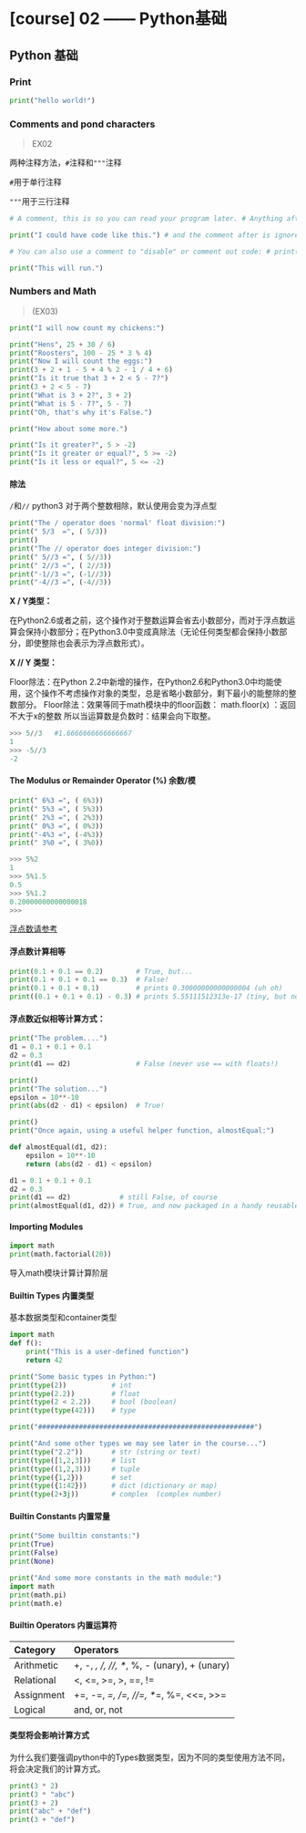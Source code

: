 # \[course\] 02 —— Python基础

## Python 基础

### Print

```python
print("hello world!")
```

### Comments and pond characters

> EX02

两种注释方法，`#`注释和`"""`注释

`#`用于单行注释

`"""`用于三行注释

```python
# A comment, this is so you can read your program later. # Anything after the # is ignored by python.

print("I could have code like this.") # and the comment after is ignored

# You can also use a comment to "disable" or comment out code: # print("This won't run.")

print("This will run.")
```

### Numbers and Math

> \(EX03\)

```python
print("I will now count my chickens:")

print("Hens", 25 + 30 / 6) 
print("Roosters", 100 - 25 * 3 % 4) 
print("Now I will count the eggs:") 
print(3 + 2 + 1 - 5 + 4 % 2 - 1 / 4 + 6) 
print("Is it true that 3 + 2 < 5 - 7?") 
print(3 + 2 < 5 - 7) 
print("What is 3 + 2?", 3 + 2) 
print("What is 5 - 7?", 5 - 7) 
print("Oh, that's why it's False.")

print("How about some more.")

print("Is it greater?", 5 > -2) 
print("Is it greater or equal?", 5 >= -2) 
print("Is it less or equal?", 5 <= -2)
```

#### 除法

`/`和`//` python3 对于两个整数相除，默认使用会变为浮点型

```python
print("The / operator does 'normal' float division:")
print(" 5/3  =", ( 5/3))
print()
print("The // operator does integer division:")
print(" 5//3 =", ( 5//3))
print(" 2//3 =", ( 2//3))
print("-1//3 =", (-1//3))
print("-4//3 =", (-4//3))
```

**X / Y类型：**

在Python2.6或者之前，这个操作对于整数运算会省去小数部分，而对于浮点数运算会保持小数部分；在Python3.0中变成真除法（无论任何类型都会保持小数部分，即使整除也会表示为浮点数形式）。

**X // Y 类型：**

Floor除法：在Python 2.2中新增的操作，在Python2.6和Python3.0中均能使用，这个操作不考虑操作对象的类型，总是省略小数部分，剩下最小的能整除的整数部分。 Floor除法：效果等同于math模块中的floor函数： math.floor\(x\) ：返回不大于x的整数 所以当运算数是负数时：结果会向下取整。

```python
>>> 5//3   #1.6666666666666667
1
>>> -5//3
-2
```

#### The Modulus or Remainder Operator \(%\) 余数/模

```python
print(" 6%3 =", ( 6%3))
print(" 5%3 =", ( 5%3))
print(" 2%3 =", ( 2%3))
print(" 0%3 =", ( 0%3))
print("-4%3 =", (-4%3))
print(" 3%0 =", ( 3%0))
```

```python
>>> 5%2
1
>>> 5%1.5
0.5
>>> 5%1.2
0.20000000000000018
>>>
```

[浮点数请参考](https://www.zhihu.com/question/25457573)

#### 浮点数计算相等

```python
print(0.1 + 0.1 == 0.2)        # True, but...
print(0.1 + 0.1 + 0.1 == 0.3)  # False!
print(0.1 + 0.1 + 0.1)         # prints 0.30000000000000004 (uh oh)
print((0.1 + 0.1 + 0.1) - 0.3) # prints 5.55111512313e-17 (tiny, but non-zero!)
```

#### 浮点数近似相等计算方式：

```python
print("The problem....")
d1 = 0.1 + 0.1 + 0.1
d2 = 0.3
print(d1 == d2)                # False (never use == with floats!)

print()
print("The solution...")
epsilon = 10**-10
print(abs(d2 - d1) < epsilon)  # True!

print()
print("Once again, using a useful helper function, almostEqual:")

def almostEqual(d1, d2):
    epsilon = 10**-10
    return (abs(d2 - d1) < epsilon)

d1 = 0.1 + 0.1 + 0.1
d2 = 0.3
print(d1 == d2)            # still False, of course
print(almostEqual(d1, d2)) # True, and now packaged in a handy reusable function!
```

#### Importing Modules

```python
import math
print(math.factorial(20))
```

导入math模块计算计算阶层

#### Builtin Types 内置类型

基本数据类型和container类型

```python
import math
def f():
    print("This is a user-defined function")
    return 42

print("Some basic types in Python:")
print(type(2))           # int
print(type(2.2))         # float
print(type(2 < 2.2))     # bool (boolean)
print(type(type(42)))    # type

print("#####################################################")

print("And some other types we may see later in the course...")
print(type("2.2"))       # str (string or text)
print(type([1,2,3]))     # list
print(type((1,2,3)))     # tuple
print(type({1,2}))       # set
print(type({1:42}))      # dict (dictionary or map)
print(type(2+3j))        # complex  (complex number)
```

#### Builtin Constants 内置常量

```python
print("Some builtin constants:")
print(True)
print(False)
print(None)

print("And some more constants in the math module:")
import math
print(math.pi)
print(math.e)
```

#### Builtin Operators 内置运算符

| Category | Operators |
| :--- | :--- |
| Arithmetic | +, -, _, /, //, \*_, %, - \(unary\), + \(unary\) |
| Relational | &lt;, &lt;=, &gt;=, &gt;, ==, != |
| Assignment | +=, -=, _=, /=, //=, \*_=, %=, &lt;&lt;=, &gt;&gt;= |
| Logical | and, or, not |

#### 类型将会影响计算方式

为什么我们要强调python中的Types数据类型，因为不同的类型使用方法不同，将会决定我们的计算方式。

```python
print(3 * 2)
print(3 * "abc")
print(3 + 2)
print("abc" + "def")
print(3 + "def")
```

